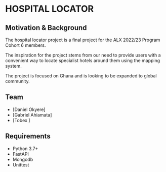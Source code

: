 # HOSPITAL LOCATOR
## Motivation & Background

The hospital locator project is a final project for the ALX 2022/23 Program Cohort 6 members.

The inspiration for the project stems from our need to provide users with a convenient way
to locate specialist hotels around them using the mapping system.

The project is focused on Ghana and is looking to be expanded to global community.

## Team
- [Daniel Okyere]
- [Gabriel Ahiamata]
- [Tobex ]

## Requirements
- Python 3.7+
- FastAPI 
- Mongodb
- Unittest

